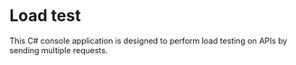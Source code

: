 # Load test
This C# console application is designed to perform load testing on APIs by sending multiple requests.
